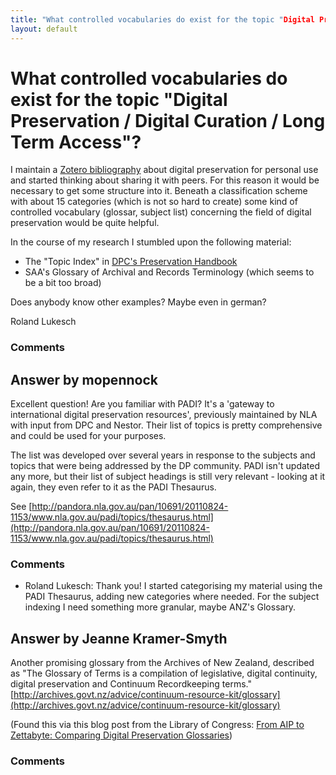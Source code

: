 ```yaml
---
title: "What controlled vocabularies do exist for the topic "Digital Preservation / Digital Curation / Long Term Access"?"
layout: default
---
```

What controlled vocabularies do exist for the topic "Digital Preservation / Digital Curation / Long Term Access"?
=====================
I maintain a [Zotero
bibliography](https://www.zotero.org/groups/digitale_langzeitarchivierung/)
about digital preservation for personal use and started thinking about
sharing it with peers. For this reason it would be necessary to get some
structure into it. Beneath a classification scheme with about 15
categories (which is not so hard to create) some kind of controlled
vocabulary (glossar, subject list) concerning the field of digital
preservation would be quite helpful.

In the course of my research I stumbled upon the following material:

-   The "Topic Index" in [DPC's Preservation
    Handbook](http://www.dpconline.org/pages/handbook/)
-   SAA's Glossary of Archival and Records Terminology (which seems to
    be a bit too broad)

Does anybody know other examples? Maybe even in german?

Roland Lukesch

### Comments ###


Answer by mopennock
----------------
Excellent question! Are you familiar with PADI? It's a 'gateway to
international digital preservation resources', previously maintained by
NLA with input from DPC and Nestor. Their list of topics is pretty
comprehensive and could be used for your purposes.

The list was developed over several years in response to the subjects
and topics that were being addressed by the DP community. PADI isn't
updated any more, but their list of subject headings is still very
relevant - looking at it again, they even refer to it as the PADI
Thesaurus.

See
[http://pandora.nla.gov.au/pan/10691/20110824-1153/www.nla.gov.au/padi/topics/thesaurus.html](http://pandora.nla.gov.au/pan/10691/20110824-1153/www.nla.gov.au/padi/topics/thesaurus.html)

### Comments ###
* Roland Lukesch: Thank you! I started categorising my material using the PADI Thesaurus,
adding new categories where needed. For the subject indexing I need
something more granular, maybe ANZ's Glossary.

Answer by Jeanne Kramer-Smyth
----------------
Another promising glossary from the Archives of New Zealand, described
as "The Glossary of Terms is a compilation of legislative, digital
continuity, digital preservation and Continuum Recordkeeping terms."
[http://archives.govt.nz/advice/continuum-resource-kit/glossary](http://archives.govt.nz/advice/continuum-resource-kit/glossary)

(Found this via this blog post from the Library of Congress: [From AIP
to Zettabyte: Comparing Digital Preservation
Glossaries](http://blogs.loc.gov/digitalpreservation/2012/07/from-aip-to-zettabyte-comparing-digital-preservation-glossaries/))

### Comments ###

